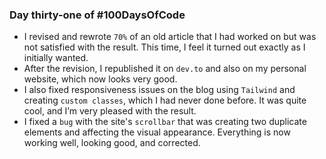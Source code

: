 ### Day thirty-one of #100DaysOfCode

- I revised and rewrote `70%` of an old article that I had worked on but was not satisfied with the result. This time, I feel it turned out exactly as I initially wanted.
- After the revision, I republished it on `dev.to` and also on my personal website, which now looks very good.
- I also fixed responsiveness issues on the blog using `Tailwind` and creating `custom classes`, which I had never done before. It was quite cool, and I’m very pleased with the result.
- I fixed a `bug` with the site's `scrollbar` that was creating two duplicate elements and affecting the visual appearance. Everything is now working well, looking good, and corrected.
